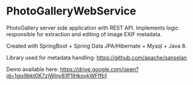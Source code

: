 # PhotoGalleryWebService
PhotoGallery server side application with REST API. Implements logic responsible for extraction and editing of image EXIF metadata.

Created with SpringBoot + Spring Data JPA/Hibernate + Mysql + Java 8.

Library used for metadata handling: https://github.com/apache/sanselan

Demo available here:
https://drive.google.com/open?id=1gjx9bkt0K7zjWlny81P1IHkovkWFffb1
